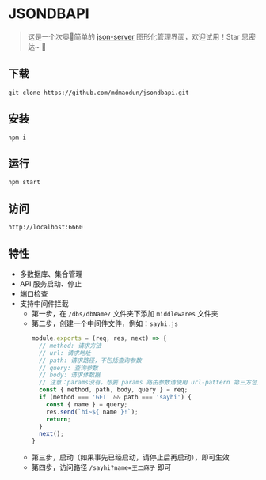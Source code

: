 # JSONDBAPI
> 这是一个次奥🐓简单的 [json-server](https://github.com/typicode/json-server) 图形化管理界面，欢迎试用！Star 思密达~ 🙂

## 下载
```
git clone https://github.com/mdmaodun/jsondbapi.git
```

## 安装
```
npm i
```

## 运行
```
npm start
```

## 访问
```
http://localhost:6660
```

## 特性
- 多数据库、集合管理
- API 服务启动、停止
- 端口检查
- 支持中间件拦截
  - 第一步，在 `/dbs/dbName/` 文件夹下添加 `middlewares` 文件夹
  - 第二步，创建一个中间件文件，例如：`sayhi.js`
    ```javascript
    module.exports = (req, res, next) => {
      // method: 请求方法
      // url: 请求地址
      // path: 请求路径，不包括查询参数
      // query: 查询参数
      // body: 请求体数据
      // 注意：params没有，想要 params 路由参数请使用 url-pattern 第三方包解析
      const { method, path, body, query } = req;
      if (method === 'GET' && path === 'sayhi') {
        const { name } = query;
        res.send(`hi~${ name }!`);
        return;
      }
      next();
    }
    ```
  - 第三步，启动（如果事先已经启动，请停止后再启动），即可生效
  - 第四步，访问路径 `/sayhi?name=王二麻子` 即可
